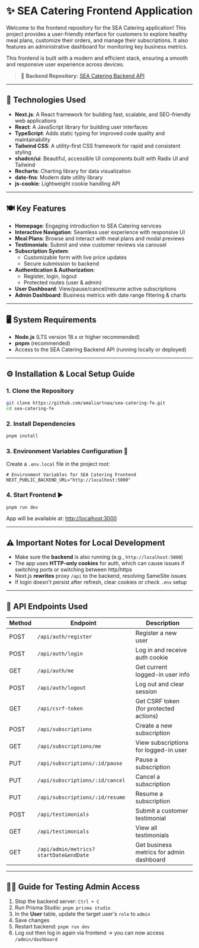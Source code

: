 # ✨ SEA Catering Frontend Application

Welcome to the frontend repository for the SEA Catering application! This project provides a user-friendly interface for customers to explore healthy meal plans, customize their orders, and manage their subscriptions. It also features an administrative dashboard for monitoring key business metrics.

This frontend is built with a modern and efficient stack, ensuring a smooth and responsive user experience across devices.

> 🔗 **Backend Repository:** [SEA Catering Backend API](https://github.com/amaliartnaa/sea-catering-be)

---

## 🚀 Technologies Used

- **Next.js**: A React framework for building fast, scalable, and SEO-friendly web applications
- **React**: A JavaScript library for building user interfaces
- **TypeScript**: Adds static typing for improved code quality and maintainability
- **Tailwind CSS**: A utility-first CSS framework for rapid and consistent styling
- **shadcn/ui**: Beautiful, accessible UI components built with Radix UI and Tailwind
- **Recharts**: Charting library for data visualization
- **date-fns**: Modern date utility library
- **js-cookie**: Lightweight cookie handling API

---

## 🍽️ Key Features

- **Homepage**: Engaging introduction to SEA Catering services
- **Interactive Navigation**: Seamless user experience with responsive UI
- **Meal Plans**: Browse and interact with meal plans and modal previews
- **Testimonials**: Submit and view customer reviews via carousel
- **Subscription System**:
  - Customizable form with live price updates
  - Secure submission to backend
- **Authentication & Authorization**:
  - Register, login, logout
  - Protected routes (user & admin)
- **User Dashboard**: View/pause/cancel/resume active subscriptions
- **Admin Dashboard**: Business metrics with date range filtering & charts

---

## 🖥️ System Requirements

- **Node.js** (LTS version 18.x or higher recommended)
- **pnpm** (recommended)
- Access to the SEA Catering Backend API (running locally or deployed)

---

## ⚙️ Installation & Local Setup Guide

### 1. Clone the Repository

```bash
git clone https://github.com/amaliartnaa/sea-catering-fe.git
cd sea-catering-fe
```

### 2. Install Dependencies

```bash
pnpm install
```

### 3. Environment Variables Configuration 🔐

Create a `.env.local` file in the project root:

```env
# Environment Variables for SEA Catering Frontend
NEXT_PUBLIC_BACKEND_URL="http://localhost:5000"
```

### 4. Start Frontend ▶️

```bash
pnpm run dev
```

App will be available at: [http://localhost:3000](http://localhost:3000)

---

## ⚠️ Important Notes for Local Development

- Make sure the **backend** is also running (e.g., `http://localhost:5000`)
- The app uses **HTTP-only cookies** for auth, which can cause issues if switching ports or switching between http/https
- Next.js **rewrites** proxy `/api` to the backend, resolving SameSite issues
- If login doesn't persist after refresh, clear cookies or check `.env` setup

---

## 🔗 API Endpoints Used

| Method | Endpoint                               | Description                              |
| ------ | -------------------------------------- | ---------------------------------------- |
| POST   | `/api/auth/register`                   | Register a new user                      |
| POST   | `/api/auth/login`                      | Log in and receive auth cookie           |
| GET    | `/api/auth/me`                         | Get current logged-in user info          |
| POST   | `/api/auth/logout`                     | Log out and clear session                |
| GET    | `/api/csrf-token`                      | Get CSRF token (for protected actions)   |
| POST   | `/api/subscriptions`                   | Create a new subscription                |
| GET    | `/api/subscriptions/me`                | View subscriptions for logged-in user    |
| PUT    | `/api/subscriptions/:id/pause`         | Pause a subscription                     |
| PUT    | `/api/subscriptions/:id/cancel`        | Cancel a subscription                    |
| PUT    | `/api/subscriptions/:id/resume`        | Resume a subscription                    |
| POST   | `/api/testimonials`                    | Submit a customer testimonial            |
| GET    | `/api/testimonials`                    | View all testimonials                    |
| GET    | `/api/admin/metrics?startDate&endDate` | Get business metrics for admin dashboard |

---

## 🧑‍💻 Guide for Testing Admin Access

1. Stop the backend server: `Ctrl + C`
2. Run Prisma Studio: `pnpm prisma studio`
3. In the **User** table, update the target user's `role` to `admin`
4. Save changes
5. Restart backend: `pnpm run dev`
6. Log out then log in again via frontend → you can now access `/admin/dashboard`
